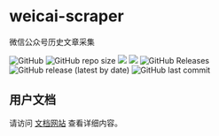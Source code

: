 # weicai-scraper
微信公众号历史文章采集

![GitHub](https://img.shields.io/github/license/lunnlew/weicai-scraper)
![GitHub repo size](https://img.shields.io/github/repo-size/lunnlew/weicai-scraper)
![](https://github.com/lunnlew/weicai-scraper/workflows/Release%20Build/badge.svg)
[![](https://david-dm.org/lunnlew/weicai-scraper/dev-status.svg)](https://david-dm.org/lunnlew/weicai-scraper?type=dev)
![GitHub Releases](https://img.shields.io/github/downloads/lunnlew/weicai-scraper/latest/total)
![GitHub release (latest by date)](https://img.shields.io/github/v/release/lunnlew/weicai-scraper)
![GitHub last commit](https://img.shields.io/github/last-commit/lunnlew/weicai-scraper)

## 用户文档
请访问 [文档网站](https://weicai.karoy.cn/) 查看详细内容。
